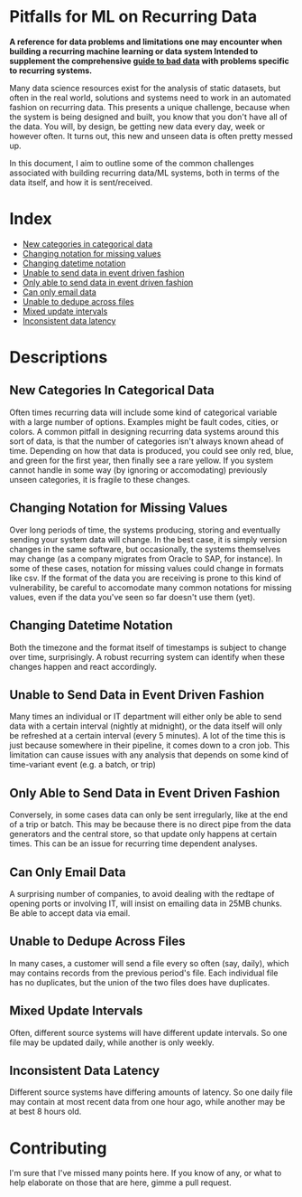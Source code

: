 Pitfalls for ML on Recurring Data
=================================

**A reference for data problems and limitations one may encounter when building a recurring machine learning or data system  Intended to supplement the comprehensive [guide to bad data](https://github.com/Quartz/bad-data-guide) with problems specific to recurring systems.**

Many data science resources exist for the analysis of static datasets, but often in the real world, solutions and systems need to work in an automated fashion on recurring data.  This presents a unique challenge, because when the system is being designed and built, you know that you don't have all of the data.  You will, by design, be getting new data every day, week or however often.  It turns out, this new and unseen data is often pretty messed up. 

In this document, I aim to outline some of the common challenges associated with building recurring data/ML systems, both in terms of the data itself, and how it is sent/received.

# Index

 * [New categories in categorical data](#new-categories-in-categorical-data)
 * [Changing notation for missing values](#changing-notation-for-missing-values)
 * [Changing datetime notation](#changing-datetime-notation)
 * [Unable to send data in event driven fashion](#unable-to-send-data-in-event-driven-fashion)
 * [Only able to send data in event driven fashion](#only-able-to-send-data-in-event-driven-fashion)
 * [Can only email data](#can-only-email-data)
 * [Unable to dedupe across files](#unable-to-dedupe-across-files)
 * [Mixed update intervals](#mixed-update-intervals)
 * [Inconsistent data latency](#inconsistent-data-latency)

# Descriptions

## New Categories In Categorical Data

Often times recurring data will include some kind of categorical variable with a large number of options.  Examples might be fault codes, cities, or colors. A common pitfall in designing recurring data systems around this sort of data, is that the number of categories isn't always known ahead of time.  Depending on how that data is produced, you could see only red, blue, and green for the first year, then finally see a rare yellow.  If you system cannot handle in some way (by ignoring or accomodating) previously unseen categories, it is fragile to these changes.

## Changing Notation for Missing Values

Over long periods of time, the systems producing, storing and eventually sending your system data will change.  In the best case, it is simply version changes in the same software, but occasionally, the systems themselves may change (as a company migrates from Oracle to SAP, for instance). In some of these cases, notation for missing values could change in formats like csv.  If the format of the data you are receiving is prone to this kind of vulnerability, be careful to accomodate many common notations for missing values, even if the data you've seen so far doesn't use them (yet).

## Changing Datetime Notation

Both the timezone and the format itself of timestamps is subject to change over time, surprisingly. A robust recurring system can identify when these changes happen and react accordingly.

## Unable to Send Data in Event Driven Fashion

Many times an individual or IT department will either only be able to send data with a certain interval (nightly at midnight), or the data itself will only be refreshed at a certain interval (every 5 minutes).  A lot of the time this is just because somewhere in their pipeline, it comes down to a cron job.  This limitation can cause issues with any analysis that depends on some kind of time-variant event (e.g. a batch, or trip)

## Only Able to Send Data in Event Driven Fashion

Conversely, in some cases data can only be sent irregularly, like at the end of a trip or batch.  This may be because there is no direct pipe from the data generators and the central store, so that update only happens at certain times.  This can be an issue for recurring time dependent analyses.

## Can Only Email Data

A surprising number of companies, to avoid dealing with the redtape of opening ports or involving IT, will insist on emailing data in 25MB chunks.  Be able to accept data via email.

## Unable to Dedupe Across Files

In many cases, a customer will send a file every so often (say, daily), which may contains records from the previous period's file.  Each individual file has no duplicates, but the union of the two files does have duplicates.

## Mixed Update Intervals

Often, different source systems will have different update intervals.  So one file may be updated daily, while another is only weekly.

## Inconsistent Data Latency

Different source systems have differing amounts of latency.  So one daily file may contain at most recent data from one hour ago, while another may be at best 8 hours old.

Contributing
============

I'm sure that I've missed many points here.  If you know of any, or what to help elaborate on those that are here, gimme a pull request.